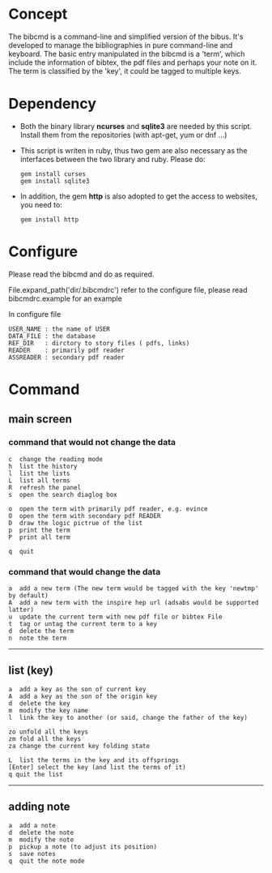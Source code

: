 # Concept
The bibcmd is a command-line and simplified version of the bibus.
It's developed to manage the bibliographies in pure command-line and keyboard.
The basic entry manipulated in the bibcmd is a 'term', which include the information of bibtex, the pdf files and perhaps your note on it.
The term is classified by the 'key', it could be tagged to multiple keys.

# Dependency
*   Both the binary library **ncurses** and **sqlite3** are needed by this script. Install them from the repositories (with apt-get, yum or dnf ...)
*   This script is writen in ruby, thus two gem are also necessary as the interfaces between the two library and ruby. Please do:

        gem install curses
        gem install sqlite3

*   In addition, the gem **http** is also adopted to get the access to websites, you need to:

        gem install http

# Configure
Please read the bibcmd and do as required.

File.expand_path('dir/.bibcmdrc') refer to the configure file, please read bibcmdrc.example for an example

In configure file

    USER_NAME : the name of USER
    DATA_FILE : the database
    REF_DIR   : dirctory to story files ( pdfs, links)
    READER    : primarily pdf reader
    ASSREADER : secondary pdf reader

# Command
## main screen
### command that would not change the data

    c  change the reading mode
    h  list the history
    l  list the lists
    L  list all terms
    R  refresh the panel
    s  open the search diaglog box

    o  open the term with primarily pdf reader, e.g. evince
    O  open the term with secondary pdf READER
    D  draw the logic pictrue of the list
    p  print the term
    P  print all term

    q  quit

### command that would change the data

    a  add a new term (The new term would be tagged with the key 'newtmp' by default)
    A  add a new term with the inspire hep url (adsabs would be supported latter)
    u  update the current term with new pdf file or bibtex File
    t  tag or untag the current term to a key
    d  delete the term
    n  note the term
***

## list (key)

    a  add a key as the son of current key
    A  add a key as the son of the origin key
    d  delete the key
    m  modify the key name
    l  link the key to another (or said, change the father of the key)

    zo unfold all the keys
    zm fold all the keys
    za change the current key folding state

    L  list the terms in the key and its offsprings
    [Enter] select the key (and list the terms of it)
    q quit the list
***

## adding note

    a  add a note
    d  delete the note
    m  modify the note
    p  pickup a note (to adjust its position)
    s  save notes
    q  quit the note mode
